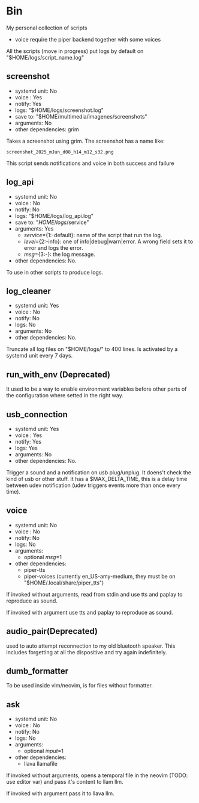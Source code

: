 # Bin
My personal collection of scripts

- voice require the piper backend together with some voices


All the scripts (move in progress) put logs by default on "$HOME/logs/script_name.log"

## screenshot

- systemd unit: No
- voice : Yes
- notify: Yes
- logs: "$HOME/logs/screenshot.log"
- save to: "$HOME/multimedia/imagenes/screenshots"
- arguments: No
- other dependencies: grim

Takes a screenshot using grim. The screenshot has a name like:

```
screenshot_2025_mJun_d08_h14_m12_s32.png
```

This script sends notifications and voice in both success and failure

## log_api

- systemd unit: No
- voice : No
- notify: No
- logs: "$HOME/logs/log_api.log"
- save to: "$HOME/logs/$service"
- arguments: Yes
    + $service=${1:-default}: name of the script that run the log.
    + $level=${2:-info}: one of info|debug|warn|error. A wrong field sets it to error and logs the error.
    + $msg=${3:-}: the log message.
- other dependencies: No.

To use in other scripts to produce logs.

## log_cleaner

- systemd unit: Yes
- voice : No
- notify: No
- logs: No
- arguments: No
- other dependencies: No.

Truncate all log files on "$HOME/logs/" to 400 lines.
Is activated by a systemd unit every 7 days.

## run_with_env (Deprecated)
It used to be a way to enable environment variables before other parts
of the configuration where setted in the right way.

## usb_connection

- systemd unit: Yes
- voice : Yes
- notify: Yes
- logs: Yes
- arguments: No
- other dependencies: No.

Trigger a sound and a notification on usb plug/unplug.
It doens't check the kind of usb or other stuff.
It has a $MAX_DELTA_TIME, this is a delay time between udev
notification (udev triggers events more than once every time).

## voice

- systemd unit: No
- voice : No
- notify: No
- logs: No
- arguments:
    + optional $msg=$1
- other dependencies:
    + piper-tts
    + piper-voices (currently en_US-amy-medium, they must be on "$HOME/.local/share/piper_tts")

If invoked without arguments, read from stdin and use tts and paplay to
reproduce as sound.

If invoked with argument use tts and paplay to
reproduce as sound.

## audio_pair(Deprecated)
used to auto attempt reconnection to my old bluetooth speaker.
This includes forgetting at all the dispositive and try again
indefinitely.

## dumb_formatter
To be used inside vim/neovim, is for files without formatter.

## ask

- systemd unit: No
- voice : No
- notify: No
- logs: No
- arguments:
    + optional $input=$1
- other dependencies:
    + llava llamafile

If invoked without arguments, opens a temporal file in the neovim (TODO: use editor var) and
pass it's content to llam llm.

If invoked with argument pass it to llava llm.

